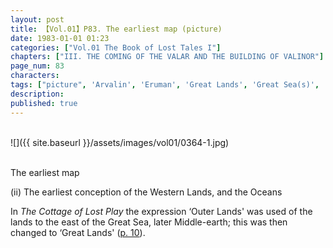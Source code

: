 ```yaml
---
layout: post
title: 【Vol.01】P83. The earliest map (picture)
date: 1983-01-01 01:23
categories: ["Vol.01 The Book of Lost Tales I"]
chapters: ["III. THE COMING OF THE VALAR AND THE BUILDING OF VALINOR"]
page_num: 83
characters: 
tags: ["picture", 'Arvalin', 'Eruman', 'Great Lands', 'Great Sea(s)', 'Middle-earth', 'Outer Lands']
description: 
published: true
---
```


<br>
![]({{ site.baseurl }}/assets/images/vol01/0364-1.jpg)
<br><br>

The earliest map

(ii) The earliest conception of the Western Lands, and the Oceans

In <I>The Cottage of Lost Play</I> the expression ‘Outer Lands' was used of the lands to the east of the Great Sea, later Middle-earth; this was then changed to ‘Great Lands' ([p. 10]({{site.baseurl}}/vol01-p10)).

